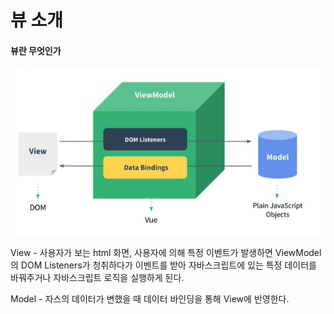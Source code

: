 # 뷰 소개 

#### 뷰란 무엇인가
![01](./img/01.JPG)

View - 사용자가 보는 html 화면, 사용자에 의해 특정 이벤트가 발생하면 
ViewModel의 DOM Listeners가 청취하다가 이벤트를 받아 자바스크립트에 있는 특정 데이터를 바꿔주거나 자바스크립트 로직을 실행하게 된다. 

Model - 자스의 데이터가 변했을 때 데이터 바인딩을 통해 View에 반영한다.
